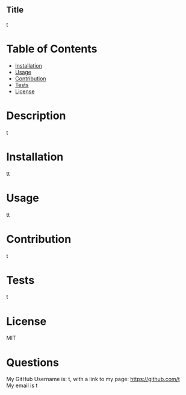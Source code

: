 
## Title 
t

# Table of Contents
* [Installation](#installation)
* [Usage](#usage)
* [Contribution](#contribution)
* [Tests](#tests)
* [License](#license)

# Description
t

# Installation
tt

# Usage
tt

# Contribution
t

# Tests
t

# License
MIT

# Questions
My GitHub Username is: t, with a link to my page: https://github.com/t <br>
My email is t <br>
